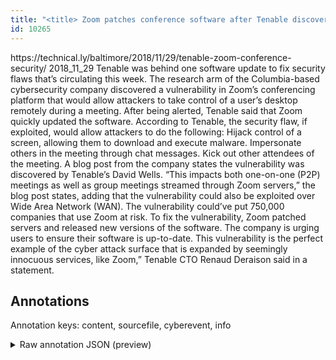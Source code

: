 ```yaml
---
title: "<title> Zoom patches conference software after Tenable discovers security vulnerability  </title>"
id: 10265
---
```


<title> Zoom patches conference software after Tenable discovers security vulnerability  </title>
<source> https://technical.ly/baltimore/2018/11/29/tenable-zoom-conference-security/ </source>
<date> 2018_11_29 </date>
<text>
Tenable was behind one software update to fix security flaws that’s circulating this week.
The research arm of the Columbia-based cybersecurity company discovered a vulnerability in Zoom’s conferencing platform that would allow attackers to take control of a user’s desktop remotely during a meeting.
After being alerted, Tenable said that Zoom quickly updated the software.
According to Tenable, the security flaw, if exploited, would allow attackers to do the following:
    Hijack control of a screen, allowing them to download and execute malware.
    Impersonate others in the meeting through chat messages.
    Kick out other attendees of the meeting.
A blog post from the company states the vulnerability was discovered by Tenable’s David Wells.
“This impacts both one-on-one (P2P) meetings as well as group meetings streamed through Zoom servers,” the blog post states, adding that the vulnerability could also be exploited over Wide Area Network (WAN).
The vulnerability could’ve put 750,000 companies that use Zoom at risk.
To fix the vulnerability, Zoom patched servers and released new versions of the software. The company is urging users to ensure their software is up-to-date.
This vulnerability is the perfect example of the cyber attack surface that is expanded by seemingly innocuous services, like Zoom,” Tenable CTO Renaud Deraison said in a statement.
</text>



## Annotations

Annotation keys: content, sourcefile, cyberevent, info

<details>
<summary>Raw annotation JSON (preview)</summary>

```json
{
  "content": "Tenable was behind one software update to fix security flaws that\u2019s circulating this week. The research arm of the Columbia-based cybersecurity company discovered a vulnerability in Zoom\u2019s conferencing platform that would allow attackers to take control of a user\u2019s desktop remotely during a meeting. After being alerted, Tenable said that Zoom quickly updated the software. According to Tenable, the security flaw, if exploited, would allow attackers to do the following:     Hijack control of a screen, allowing them to download and execute malware.     Impersonate others in the meeting through chat messages.     Kick out other attendees of the meeting. A blog post from the company states the vulnerability was discovered by Tenable\u2019s David Wells. \u201cThis impacts both one-on-one (P2P) meetings as well as group meetings streamed through Zoom servers,\u201d the blog post states, adding that the vulnerability could also be exploited over Wide Area Network (WAN). The vulnerability could\u2019ve put 750,000 companies that use Zoom at risk. To fix the vulnerability, Zoom patched servers and released new versions of the software. The company is urging users to ensure their software is up-to-date. This vulnerability is the perfect example of the cyber attack surface that is expanded by seemingly innocuous services, like Zoom,\u201d Tenable CTO Renaud Deraison said in a statement.",
  "sourcefile": "10265.txt",
  "cyberevent": {
    "hopper": [
      {
        "index": 0,
        "relation": "Same",
        "events": [
          {
            "index": "E8",
            "type": "Vulnerability-related",
            "realis": "Actual",
            "nugget": {
              "startOffset": 1037,
              "index": "T28",
              "endOffset": 1040,
              "text": "fix"
            },
            "argument": [
              {
                "index": "T29",
                "text": "the vulnerability",
                "endOffset": 1058,
                "role": {
                  "type": "Vulnerability"
                },
                "startOffset": 1041,
                "type": "Vulnerability"
              }
            ],
            "subtype": "PatchVulnerability"
          },
          {
            "index": "E6",
            "type": "Vulnerability-related",
            "realis": "Actual",
            "nugget": {
              "startOffset": 1065,
              "index": "T23",
              "endOffset": 1072,
              "text": "patched"
            },
            "argument": [
              {
                "index": "T24",
                "text": "servers",
                "endOffset": 1080,
                "role": {
                  "type": "Vulnerable_System"
                },
                "startOffset": 1073,
                "type": "System"
              },
              {
                "index": "T30",
                "external_reference": {
                  "wikidataid": "Q8074145"
                },
                "endOffset": 1064,
                "role": {
                  "type": "Releaser"
                },
                "text": "Zoom",
                "startOffset": 1060,
                "type": "Organization"
              }
            ],
            "subtype": "PatchVulnerability"
          },
          {
            "index": "E7",
            "type": "Vulnerability-related",
            "realis": "Actual",
            "nugget": {
              "startOffset": 1085,
              "index": "T25",
              "endOffset": 1093,
              "text": "released"
            },
            "argument": [
              {
                "index": "T26",
                "text": "new versions",
                "endOffset": 1106,
                "role": {
                  "type": "Patch-Number"
                },
                "startOffset": 1094,
                "type": "Version"
              },
              {
                "index": "T27",
                
```
</details>
